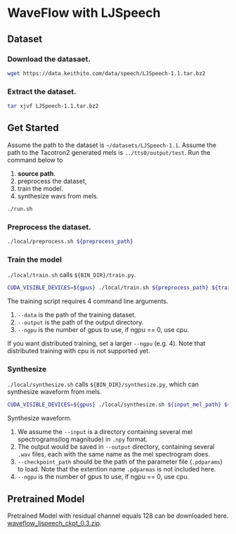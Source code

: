 # WaveFlow with LJSpeech
## Dataset
### Download the datasaet.
```bash
wget https://data.keithito.com/data/speech/LJSpeech-1.1.tar.bz2
```
### Extract the dataset.
```bash
tar xjvf LJSpeech-1.1.tar.bz2
```
## Get Started
Assume the path to the dataset is `~/datasets/LJSpeech-1.1`.
Assume the path to the Tacotron2 generated mels is `../tts0/output/test`.
Run the command below to
1. **source path**.
2. preprocess the dataset,
3. train the model.
4. synthesize wavs from mels.
```bash
./run.sh
```
### Preprocess the dataset.
```bash
./local/preprocess.sh ${preprocess_path}
```
### Train the model
`./local/train.sh` calls `${BIN_DIR}/train.py`.
```bash
CUDA_VISIBLE_DEVICES=${gpus} ./local/train.sh ${preprocess_path} ${train_output_path}
```
The training script requires 4 command line arguments.
1. `--data` is the path of the training dataset.
2. `--output` is the path of the output directory.
3. `--ngpu` is the number of gpus to use, if ngpu == 0, use cpu.

If you want distributed training, set a larger `--ngpu` (e.g. 4). Note that distributed training with cpu is not supported yet.

### Synthesize
`./local/synthesize.sh` calls `${BIN_DIR}/synthesize.py`, which can synthesize waveform from mels.
```bash
CUDA_VISIBLE_DEVICES=${gpus} ./local/synthesize.sh ${input_mel_path} ${train_output_path} ${ckpt_name}
```

Synthesize waveform.
1. We assume the `--input` is a directory containing several mel spectrograms(log magnitude) in `.npy` format.
2. The output would be saved in `--output` directory, containing several `.wav` files, each with the same name as the mel spectrogram does.
3. `--checkpoint_path` should be the path of the parameter file (`.pdparams`) to load. Note that the extention name `.pdparmas` is not included here.
6. `--ngpu` is the number of gpus to use, if ngpu == 0, use cpu.

## Pretrained Model
Pretrained Model with residual channel equals 128 can be downloaded here. [waveflow_ljspeech_ckpt_0.3.zip](https://paddlespeech.bj.bcebos.com/Parakeet/waveflow_ljspeech_ckpt_0.3.zip).

